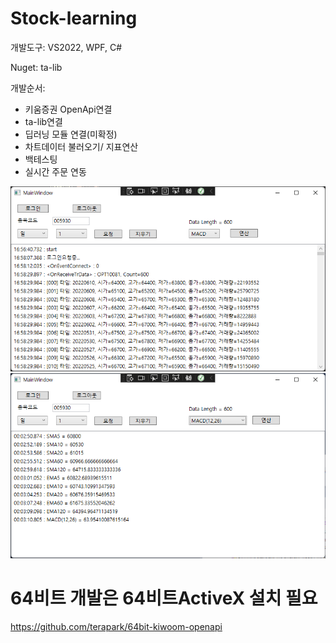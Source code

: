 # Stock-learning

개발도구: VS2022, WPF, C#

Nuget: ta-lib

개발순서:
- 키움증권 OpenApi연결
- ta-lib연결
- 딥러닝 모듈 연결(미확정)
- 차트데이터 불러오기/ 지표연산
- 백테스팅
- 실시간 주문 연동

![](./img/run-1.png)
![](./img/run-2.png)

# 64비트 개발은 64비트ActiveX 설치 필요
https://github.com/terapark/64bit-kiwoom-openapi
